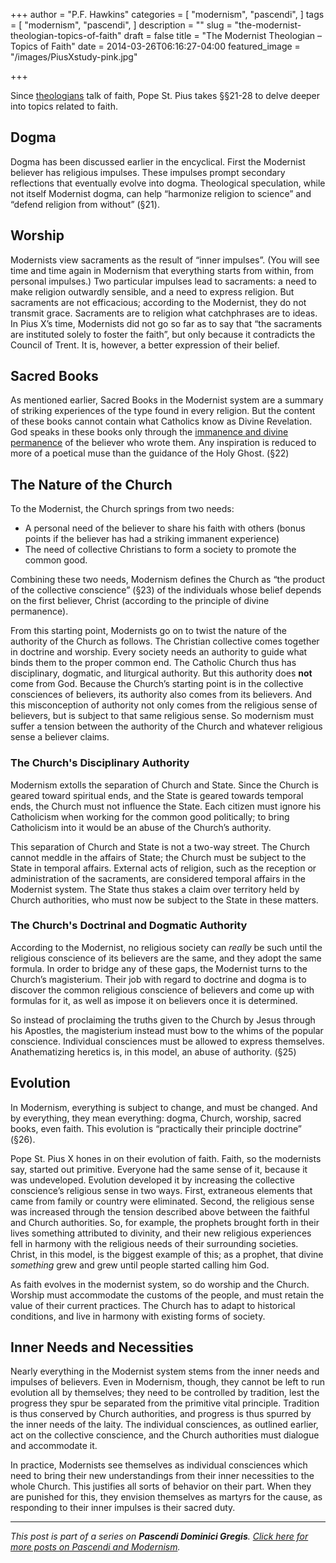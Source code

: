 +++
author = "P.F. Hawkins"
categories = [
  "modernism",
  "pascendi",
]
tags = [
  "modernism",
  "pascendi",
]
description = ""
slug = "the-modernist-theologian-topics-of-faith"
draft = false
title = "The Modernist Theologian – Topics of Faith"
date = 2014-03-26T06:16:27-04:00
featured_image = "/images/PiusXstudy-pink.jpg"

+++

Since [theologians](https://theoldevangelization.com/the-modernist-theologian-foundational-concepts/) talk of faith, Pope St. Pius takes §§21-28 to delve deeper into topics related to faith.

## Dogma

Dogma has been discussed earlier in the encyclical. First the Modernist believer has religious impulses. These impulses prompt secondary reflections that eventually evolve into dogma. Theological speculation, while not itself Modernist dogma, can help “harmonize religion to science” and “defend religion from without” (§21).

## Worship

Modernists view sacraments as the result of “inner impulses”. (You will see time and time again in Modernism that everything starts from within, from personal impulses.) Two particular impulses lead to sacraments: a need to make religion outwardly sensible, and a need to express religion. But sacraments are not efficacious; according to the Modernist, they do not transmit grace. Sacraments are to religion what catchphrases are to ideas. In Pius X’s time, Modernists did not go so far as to say that “the sacraments are instituted solely to foster the faith”, but only because it contradicts the Council of Trent. It is, however, a better expression of their belief.

## Sacred Books

As mentioned earlier, Sacred Books in the Modernist system are a summary of striking experiences of the type found in every religion. But the content of these books cannot contain what Catholics know as Divine Revelation. God speaks in these books only through the [immanence and divine permanence](https://theoldevangelization.com/the-modernist-theologian-foundational-concepts/) of the believer who wrote them. Any inspiration is reduced to more of a poetical muse than the guidance of the Holy Ghost. (§22)

## The Nature of the Church

To the Modernist, the Church springs from two needs:

- A personal need of the believer to share his faith with others (bonus points if the believer has had a striking immanent experience)
- The need of collective Christians to form a society to promote the common good.

Combining these two needs, Modernism defines the Church as “the product of the collective conscience” (§23) of the individuals whose belief depends on the first believer, Christ (according to the principle of divine permanence). 

From this starting point, Modernists go on to twist the nature of the authority of the Church as follows. The Christian collective comes together in doctrine and worship. Every society needs an authority to guide what binds them to the proper common end. The Catholic Church thus has disciplinary, dogmatic, and liturgical authority. But this authority does **not** come from God. Because the Church’s starting point is in the collective consciences of believers, its authority also comes from its believers. And this misconception of authority not only comes from the religious sense of believers, but is subject to that same religious sense. So modernism must suffer a tension between the authority of the Church and whatever religious sense a believer claims.

### The Church's Disciplinary Authority

Modernism extolls the separation of Church and State. Since the Church is geared toward spiritual ends, and the State is geared towards temporal ends, the Church must not influence the State. Each citizen must ignore his Catholicism when working for the common good politically; to bring Catholicism into it would be an abuse of the Church’s authority. 

This separation of Church and State is not a two-way street. The Church cannot meddle in the affairs of State; the Church must be subject to the State in temporal affairs. External acts of religion, such as the reception or administration of the sacraments, are considered temporal affairs in the Modernist system. The State thus stakes a claim over territory held by Church authorities, who must now be subject to the State in these matters.


### The Church's Doctrinal and Dogmatic Authority

According to the Modernist, no religious society can *really* be such until the religious conscience of its believers are the same, and they adopt the same formula. In order to bridge any of these gaps, the Modernist turns to the Church’s magisterium. Their job with regard to doctrine and dogma is to discover the common religious conscience of believers and come up with formulas for it, as well as impose it on believers once it is determined.

So instead of proclaiming the truths given to the Church by Jesus through his Apostles, the magisterium instead must bow to the whims of the popular conscience. Individual consciences must be allowed to express themselves. Anathematizing heretics is, in this model, an abuse of authority. (§25)

## Evolution

In Modernism, everything is subject to change, and must be changed. And by everything, they mean everything: dogma, Church, worship, sacred books, even faith. This evolution is “practically their principle doctrine” (§26).

Pope St. Pius X hones in on their evolution of faith. Faith, so the modernists say, started out primitive. Everyone had the same sense of it, because it was undeveloped. Evolution developed it by increasing the collective conscience’s religious sense in two ways. First, extraneous elements that came from family or country were eliminated. Second, the religious sense was increased through the tension described above between the faithful and Church authorities. So, for example, the prophets brought forth in their lives something attributed to divinity, and their new religious experiences fell in harmony with the religious needs of their surrounding societies. Christ, in this model, is the biggest example of this; as a prophet, that divine *something* grew and grew until people started calling him God.

As faith evolves in the modernist system, so do worship and the Church. Worship must accommodate the customs of the people, and must retain the value of their current practices. The Church has to adapt to historical conditions, and live in harmony with existing forms of society.

## Inner Needs and Necessities

Nearly everything in the Modernist system stems from the inner needs and impulses of believers. Even in Modernism, though, they cannot be left to run evolution all by themselves; they need to be controlled by tradition, lest the progress they spur be separated from the primitive vital principle. Tradition is thus conserved by Church authorities, and progress is thus spurred by the inner needs of the laity. The individual consciences, as outlined earlier, act on the collective conscience, and the Church authorities must dialogue and accommodate it.

In practice, Modernists see themselves as individual consciences which need to bring their new understandings from their inner necessities to the whole Church. This justifies all sorts of behavior on their part. When they are punished for this, they envision themselves as martyrs for the cause, as responding to their inner impulses is their sacred duty.

*** 

*This post is part of a series on **Pascendi Dominici Gregis**. [Click here for more posts on Pascendi and Modernism](https://theoldevangelization.com/pascendi-series/).*
